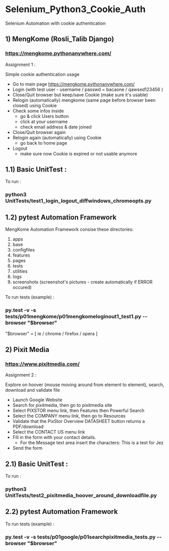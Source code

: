 # Selenium_Python3_Cookie_Auth

Selenium Automation with cookie authentication

## 1) MengKome (Rosli_Talib Django)
### https://mengkome.pythonanywhere.com/ 

Assignment 1 :

Simple cookie authentication usage

- Go to main page https://mengkome.pythonanywhere.com/
- Login (with test user - username / passwd = bacaone / qawsed123456 )
- Close/Quit browser but keep/save Cookie (make sure it's usable)
- Relogin (automatically) mengkome (same page before browser been closed) using Cookie
- Check some infos inside 
  - go & click Users button
  - click at your username
  - check email address & date joined
- Close/Quit browser again
- Relogin again (automatically) using Cookie
  - go back to home page
- Logout 
  - make sure now Cookie is expired or not usable anymore

## 1.1) Basic UnitTest :

To run :

### python3 UnitTests/test1_login_logout_diffwindows_chromeopts.py

## 1.2) pytest Automation Framework

MengKome Automation Framework consise these directories:

1) apps
2) base
3) configfiles
4) features
5) pages
6) tests
7) utilities
8) logs
9) screenshots (screenshot's pictures - create automatically if ERROR occured)

To run tests (example) :

### py.test -v -s tests/p01mengkome/p01mengkomeloginout1_test1.py --browser "$browser"

"$browser" = [ ie / chrome / firefox / opera ]

## 2) Pixit Media
### https://www.pixitmedia.com/

Assignment 2 :

Explore on hoover (mouse moving around from element to element), search, download and validate file 

- Launch Google Website
- Search for pixitmedia, then go to pixitmedia site
- Select PIXSTOR menu link, then Features then Powerful Search
- Select the COMPANY menu link, then go to Resources
- Validate that the PixStor Overview DATASHEET button returns a PDF/download
- Select the CONTACT US menu link
- Fill in the form with your contact details.
  - For the Message text area insert the characters: This is a test for Jez
- Send the form

## 2.1) Basic UnitTest :

To run :

### python3 UnitTests/test2_pixitmedia_hoover_around_downloadfile.py 

## 2.2) pytest Automation Framework

To run tests (example) :

### py.test -v -s tests/p01google/p01searchpixitmedia_tests.py --browser "$browser"

